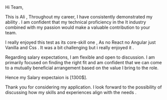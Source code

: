 Hi Team,

 This is Ali , Throughout my career, I have consistently demonstrated my ability . I am confident that my technical proficiency in the It industry combined with my passion would make a valuable contribution to your team.

 I really enjoyed this test as its core-skill one , As no React no Angular just Vanilla and Css . It was a bit challenging but i really enjoyed it . 

Regarding salary expectations, I am flexible and open to discussion. I am primarily focused on finding the right fit and am confident that we can come to a mutually beneficial arrangement based on the value I bring to the role.

Hence my Salary expectaion is [1300$].

Thank you for considering my application. I look forward to the possibility of discussing how my skills and experiences align with the needs .
